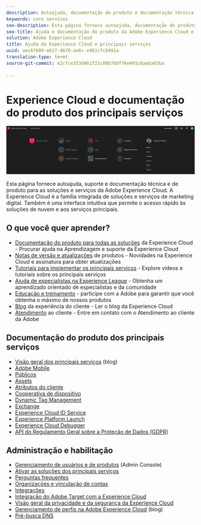 ```yaml
---
description: Autoajuda, documentação do produto e documentação técnica da Adobe Experience Cloud. A Experience Cloud é a família integrada de soluções e serviços de marketing digital.
keywords: core services
seo-description: Esta página fornece autoajuda, documentação do produto e documentação técnica para a Experience Cloud.
seo-title: Ajuda e documentação do produto da Adobe Experience Cloud e dos principais serviços.
solution: Adobe Experience Cloud
title: Ajuda da Experience Cloud e principais serviços
uuid: aec6f689-e617-4876-ae6c-e961cfcb991a
translation-type: tm+mt
source-git-commit: e2cfce353d4b1f21c08b7ddf76e491c6aeba03ba

---
```



# Experience Cloud e documentação do produto dos principais serviços

![Experience Cloud](assets/banner.png)

Esta página fornece autoajuda, suporte e documentação técnica e de produto para as soluções e serviços da Adobe Experience Cloud. A Experience Cloud é a família integrada de soluções e serviços de marketing digital. Também é uma interface intuitiva que permite o acesso rápido às soluções de nuvem e aos serviços principais.

## O que você quer aprender?

* [Documentação do produto para todas as soluções](https://docs.adobe.com/content/help/en/experience-cloud/user-guides/home.html) da Experience Cloud - Procurar ajuda na Aprendizagem e suporte da Experience Cloud
* [Notas de versão e atualizações](https://docs.adobe.com/content/help/en/release-notes/experience-cloud/current.html) de produtos - Novidades na Experience Cloud e assinatura para obter atualizações
* [Tutoriais para implementar os principais serviços](https://docs.adobe.com/content/help/en/core-services-learn/tutorials/overview.html) - Explore vídeos e tutoriais sobre os principais serviços
* [Ajuda de especialistas na Experience League](https://landing.adobe.com/experience-league/) - Obtenha um aprendizado orientado de especialistas e da comunidade
* [Educação e treinamento](https://helpx.adobe.com/learning.html?promoid=KAUDK) - participe com a Adobe para garantir que você obtenha o máximo de nossos produtos
* [Blog](https://theblog.adobe.com/customer-experience/) da experiência do cliente - Ler o blog da Experience Cloud
* [Atendimento](https://helpx.adobe.com/contact/enterprise-support.ec.html) ao cliente - Entre em contato com o Atendimento ao cliente da Adobe

## Documentação do produto dos principais serviços

* [Visão geral dos principais serviços](https://theblog.adobe.com/part-2-capturing-leveraging-consumer-behavior-adobe-marketing-cloud/) (blog)
* [Adobe Mobile](https://docs.adobe.com/content/help/en/mobile-services/using/home.html)
* [Públicos](https://docs.adobe.com/content/help/en/core-services/interface/audiences/audience-library.html)
* [Assets](experience-cloud-assets/experience-cloud-assets.md)
* [Atributos do cliente](https://docs.adobe.com/content/help/en/core-services/interface/customer-attributes/attributes.html)
* [Cooperativa de dispositivo](https://docs.adobe.com/content/help/en/device-co-op/using/home.html)
* [Dynamic Tag Management](https://docs.adobe.com/content/help/en/dtm/using/dtm-home.html)
* [Exchange](https://experiencecloud.adobeexchange.com/)
* [Experience Cloud ID Service](https://docs.adobe.com/content/help/en/id-service/using/home.html)
* [Experience Platform Launch](https://docs.adobelaunch.com/)
* [Experience Cloud Debugger](https://docs.adobe.com/content/help/en/debugger/using/experience-cloud-debugger.html)
* [API do Regulamento Geral sobre a Proteção de Dados (GDPR)](https://www.adobe.io/apis/experiencecloud/gdpr.html)

## Administração e habilitação

* [Gerenciamento de usuários e de produtos](admin-getting-started/admin-getting-started.md) (Admin Console)
* [Ativar as soluções dos principais serviços](core-services/core-services.md)
* [Perguntas frequentes](admin-getting-started/admin-getting-started.md)
* [Organizações e vinculação de contas](admin-getting-started/organizations.md)
* [Integrações](marketing-cloud-integrations.md)
* [Integração do Adobe Target com a Experience Cloud](https://docs.adobe.com/content/help/en/target/using/integrate/a4t/a4t.html)
* [Visão geral da privacidade e da segurança da Experience Cloud](assets/Adobe-Marketing-Cloud-Privacy-and-Security-Overview.pdf)
* [Gerenciamento de perfis na Adobe Experience Cloud](https://theblog.adobe.com/profile-management-adobe-marketing-cloud-comes-together/) (blog)
* [Pré-busca DNS](admin-getting-started/admin-getting-started.md#concept_6BC8C6856E3644F8956D7AD0A96383B7)
